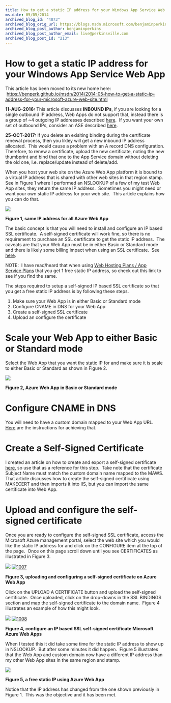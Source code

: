 ```yaml
---
title: How to get a static IP address for your Windows App Service Web App
ms.date: 05/05/2014
archived_blog_id: "4073"
archived_blog_orig_url: https://blogs.msdn.microsoft.com/benjaminperkins
archived_blog_post_author: benjaminperkins
archived_blog_post_author_email: live@perkinsville.com
archived_blog_post_id: "213"
---
```


# How to get a static IP address for your Windows App Service Web App

This article has been moved to its new home here:  https://benperk.github.io/msdn/2014/2014-05-how-to-get-a-static-ip-address-for-your-microsoft-azure-web-site.html  
  
**11-AUG-2016:** This article discusses **INBOUND IPs**, if you are looking for a single outbound IP address, Web Apps do not support that, instead there is a group of \~4 outgoing IP addresses described [here](https://blogs.msdn.microsoft.com/benjaminperkins/2016/03/02/how-to-find-you-outgoing-azure-app-service-ip-address/).  If you want your own set of outbound IPs, consider an ASE described [here](https://azure.microsoft.com/en-us/documentation/articles/app-service-app-service-environment-intro/).  
  
**25-OCT-2017:** If you delete an exisiting binding during the certificate renewal process, then you likley will get a new inbound IP address allocated.  This would cause a problem with an A record DNS configuration.  Therefore, to renew a certificate, upload the new certificate, noting the new thumbprint and bind that one to the App Service domain without deleting the old one, I.e. replace/update instead of delete/add.  
  
When you host your web site on the Azure Web App platform it is bound to a virtual IP address that is shared with other web sites in that region stamp.  See in Figure 1 where I performed an NSLOOKUP of a few of my test Web App sites, they return the same IP address.  Sometimes you might need or want your own static IP address for your web site.  This article explains how you can do that.  
  
[![](https://msdnshared.blob.core.windows.net/media/MSDNBlogsFS/prod.evol.blogs.msdn.com/CommunityServer.Blogs.Components.WeblogFiles/00/00/01/47/48/2766.334.PNG)]()  
  
**Figure 1, same IP address for all Azure Web App**  
  
The basic concept is that you will need to install and configure an IP based SSL certificate.  A self-signed certificate will work fine, so there is no requirement to purchase an SSL certificate to get the static IP address.  The caveats are that your Web App must be in either Basic or Standard mode and there is likely some billing impact when using an SSL certificate.  See [here](https://azure.microsoft.com/en-us/pricing/details/web-sites/#ssl-connections).  
  
NOTE:  I have read/heard that when using [Web Hosting Plans / App Service Plans](https://azure.microsoft.com/en-us/documentation/articles/azure-web-sites-web-hosting-plans-in-depth-overview) that you get 1 free static IP address, so check out this link to see if you find the same.  
  
The steps required to setup a self-signed IP based SSL certificate so that you get a free static IP address is by following these steps.  

1.  Make sure your Web App is in either Basic or Standard mode
2.  Configure CNAME in DNS for your Web App
3.  Create a self-signed SSL certificate
4.  Upload an configure the certificate

# Scale your Web App to either Basic or Standard mode

  
Select the Web App that you want the static IP for and make sure it is scale to either Basic or Standard as shown in Figure 2.  
  
[![](https://msdnshared.blob.core.windows.net/media/MSDNBlogsFS/prod.evol.blogs.msdn.com/CommunityServer.Blogs.Components.WeblogFiles/00/00/01/47/48/1805.335.PNG)]()  
  
**Figure 2, Azure Web App in Basic or Standard mode**

# Configure CNAME in DNS

  
You will need to have a custom domain mapped to your Web App URL.  [Here](../waws/three-easy-steps-to-add-a-custom-domain-to-a-waws-site) are the instructions for achieving that.  

# Create a Self-Signed Certificate

  
I created an article on how to create and export a self-signed certificate [here](../benjaminperkins/make-your-own-ssl-certificate-for-testing-and-learning), so use that as a reference for this step.  Take note that the certificate Subject Name must match the custom domain name mapped to the MAWS.  That article discusses how to create the self-signed certificate using MAKECERT and then imports it into IIS, but you can import the same certificate into Web App.  

# Upload and configure the self-signed certificate

  
Once you are ready to configure the self-signed SSL certificate, access the Microsoft Azure management portal, select the web site which you would like the static IP address for and click on the CONFIGURE item at the top of the page.  Once on this page scroll down until you see CERTIFICATES as illustrated in Figure 3.  
  
[![](https://msdnshared.blob.core.windows.net/media/MSDNBlogsFS/prod.evol.blogs.msdn.com/CommunityServer.Blogs.Components.WeblogFiles/00/00/01/47/48/5314.336.PNG)]() [![1007](https://msdnshared.blob.core.windows.net/media/2014/05/1007.png)]()  
  
**Figure 3, uploading and configuring a self-signed certificate on Azure Web App**  
  
Click on the UPLOAD A CERTIFICATE button and upload the self-signed certificate.  Once uploaded, click on the drop-downs in the SSL BINDINGS section and map the self-signed certificate to the domain name.  Figure 4 illustrates an example of how this might look.  
  
[![](https://msdnshared.blob.core.windows.net/media/MSDNBlogsFS/prod.evol.blogs.msdn.com/CommunityServer.Blogs.Components.WeblogFiles/00/00/01/47/48/0207.337.PNG)]() [![1008](https://msdnshared.blob.core.windows.net/media/2014/05/1008.png)]()  
  
**Figure 4, configure an IP based SSL self-signed certificate Microsoft Azure Web Apps**  
  
When I tested this it did take some time for the static IP address to show up in NSLOOKUP.  But after some minutes it did happen.  Figure 5 illustrates that the Web App and custom domain now have a different IP address than my other Web App sites in the same region and stamp.  
  
[![](https://msdnshared.blob.core.windows.net/media/MSDNBlogsFS/prod.evol.blogs.msdn.com/CommunityServer.Blogs.Components.WeblogFiles/00/00/01/47/48/7183.338.PNG)]()  
  
**Figure 5, a free static IP using Azure Web App**  
  
Notice that the IP address has changed from the one shown previously in Figure 1.  This was the objective and it has been met.

